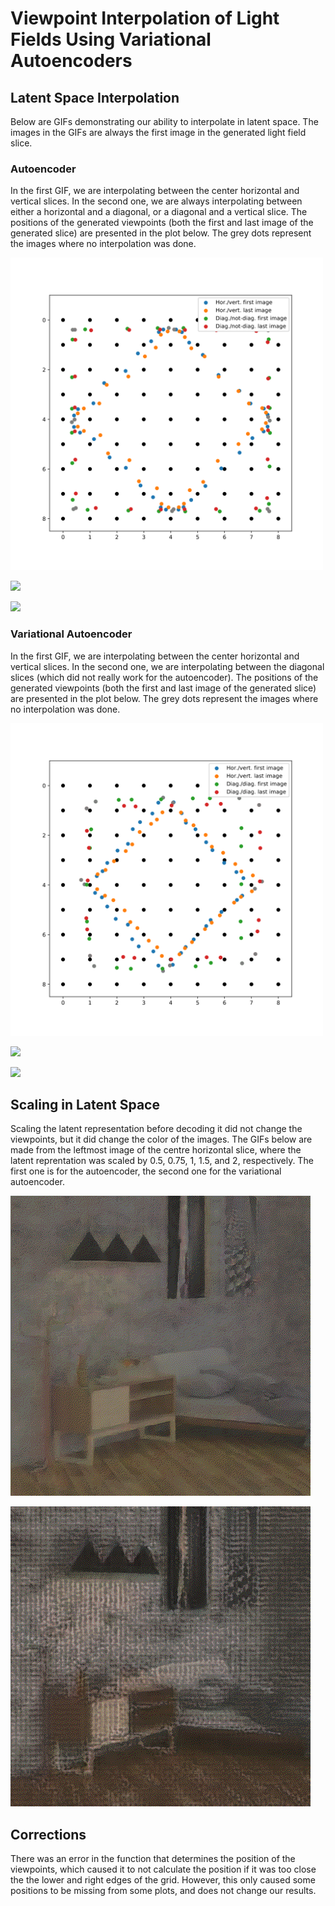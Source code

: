 # Viewpoint Interpolation of Light Fields Using Variational Autoencoders

## Latent Space Interpolation

Below are GIFs demonstrating our ability to interpolate in latent space. The images in the GIFs are always the first image in the generated light field slice.

### Autoencoder

In the first GIF, we are interpolating between the center horizontal and vertical slices. In the second one, we are always interpolating between either a horizontal and a diagonal, or a diagonal and a vertical slice. The positions of the generated viewpoints (both the first and last image of the generated slice) are presented in the plot below. The grey dots represent the images where no interpolation was done.

<img src="gifs/AE_RauteTest0.png" alt="alt text" width="500" height="500">

![](gifs/AE_hor_vert_Test0.gif)

![](gifs/AE_hor_vert_diag_Test0.gif)

### Variational Autoencoder

In the first GIF, we are interpolating between the center horizontal and vertical slices. In the second one, we are interpolating between the diagonal slices (which did not really work for the autoencoder). The positions of the generated viewpoints (both the first and last image of the generated slice) are presented in the plot below. The grey dots represent the images where no interpolation was done.

<img src="gifs/VAE_RauteTest0.png" alt="alt text" width="500" height="500">

![](gifs/VAE_hor_vert_Test0.gif)

![](gifs/VAE_hor_vert_diag_Test0_.gif)

## Scaling in Latent Space

Scaling the latent representation before decoding it did not change the viewpoints, but it did change the color of the images. The GIFs below are made from the leftmost image of the centre horizontal slice, where the latent reprentation was scaled by 0.5, 0.75, 1, 1.5, and 2, respectively. The first one is for the autoencoder, the second one for the variational autoencoder.

![](gifs/AE_SaclingLeftTest0.gif)

![](gifs/VAE_SaclingLeftTest0.gif)

## Corrections

There was an error in the function that determines the position of the viewpoints, which caused it to not calculate the position if it was too close the the lower and right edges of the grid. However, this only caused some positions to be missing from some plots, and does not change our results.

